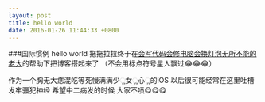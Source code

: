 ```yaml
---
layout:	post
title: hello world
date: 2016-01-26 11:44:33 +0800
---
```

###国际惯例 hello world
拖拖拉拉终于在[会写代码会修电脑会换灯泡无所不能的老大][id]的帮助下把博客搭起来了 （不会用标点符号星人飘过😂😂😂） 

[id]: http://www.gfzj.us/

作为一个胸无大痣混吃等死慢满满少ૢ女ૢ心ૢ的iOS 以后很可能经常在这里吐槽发牢骚犯神经 希望中二病发的时候 大家不喷😋😋😋


